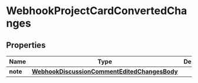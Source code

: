 
# WebhookProjectCardConvertedChanges

## Properties
Name | Type | Description | Notes
------------ | ------------- | ------------- | -------------
**note** | [**WebhookDiscussionCommentEditedChangesBody**](WebhookDiscussionCommentEditedChangesBody.md) |  | 



